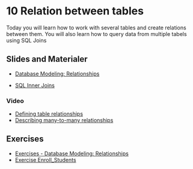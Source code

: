 # 10 Relation between tables
Today you will learn how to work with several tables and create relations between them. You will also learn how to query data from multiple tabels using SQL Joins

## Slides and Materialer
* [Database Modeling: Relationships](https://github.com/dat17i/10_Relation_between_tables/blob/master/Slides/16%20-%20Database%20Modeling_%20Relationships.pdf)
<!--* [Joins made Visual](https://github.com/dat17v1/16_Relationer_mellem_tabeller/blob/master/Slides/Visual_SQL_JOINS_orig.jpg)-->
* [SQL Inner Joins](https://www.w3schools.com/sql/sql_join.asp)

### Video

* [Defining table relationships](https://www.lynda.com/Programming-Foundations-tutorials/Defining-table-relationships/412845/438419-4.html?autoplay=true)
* [Describing many-to-many relationships](https://www.lynda.com/Programming-Foundations-tutorials/Describing-many-many-relationships/412845/438420-4.html?autoplay=true)

<!-- * [Code from teachings](https://github.com/dat17v1/2_16_Relationer_mellem_tabeller/blob/master/Slides/code_from_teachings.sql)-->

## Exercises
<!-- * [Zalando Table Relationships](https://docs.google.com/document/d/e/2PACX-1vQJzz9vzWnplA9w68BWwr7W5SuNfCJc3T4RjZ3l3I7PU5JgW4WtDpmM8Qgpq3HpDP6gniTW06-xQ0EP/pub) -->
* [Exercises - Database Modeling: Relationships](https://docs.google.com/document/d/e/2PACX-1vSeEDa0rXsVAvMULvg7kV5N6ggiFeXX5rfR1EAyxoSD7Zne-0q_A_L6iOwEpok0TYJGZZZLW2ml5sEb/pub)
* [Exercise Enroll_Students](https://github.com/Dat17i/10_exercise_enroll_students/blob/master/README.md)

